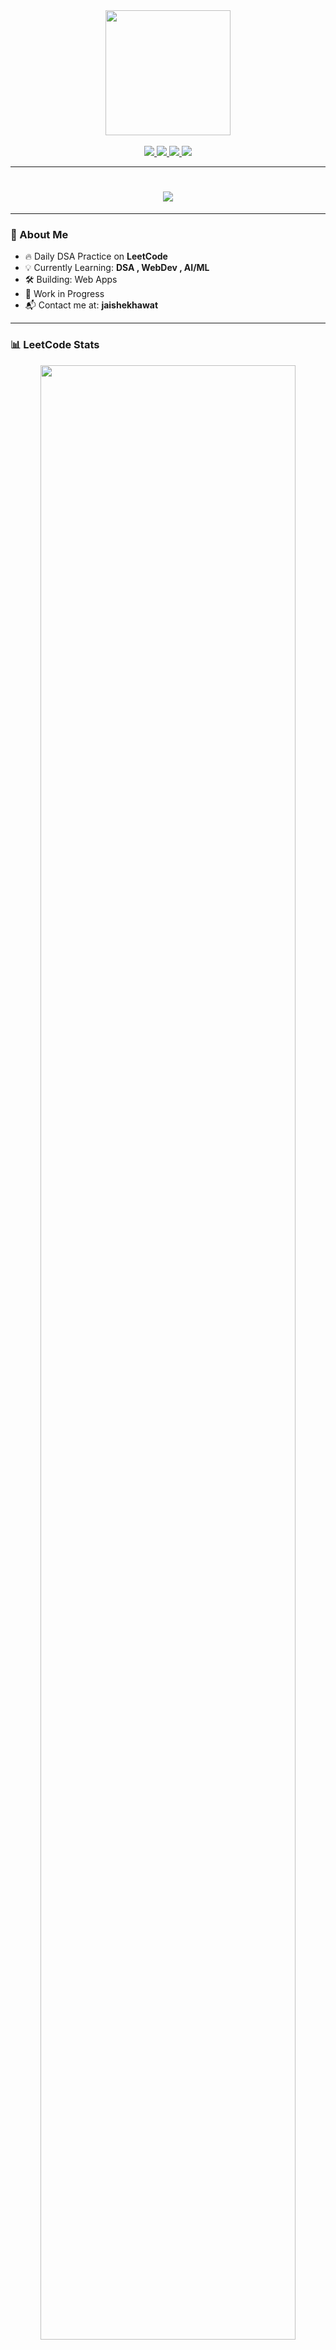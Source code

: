 <!-- 💻 TECHNICAL HEADER GIF -->
<div align="center">
    <img src="https://media.giphy.com/media/qgQUggAC3Pfv687qPC/giphy.gif" height="200" />
</div>

<br/>

<!-- 🔗 CONNECT LINKS -->
<div align="center">
    <a href="https://www.linkedin.com/in/jaideep-shekhawat/" target="_blank">
        <img src="https://img.shields.io/badge/LinkedIn-Jaideep%20Shekhawat-blue?style=for-the-badge&logo=linkedin" />
    </a>
    <a href="mailto:jaishekhawat">
        <img src="https://img.shields.io/badge/Gmail-Contact-red?style=for-the-badge&logo=gmail" />
    </a>
    <a href="https://leetcode.com/u/Jai_adi/" target="_blank">
        <img src="https://img.shields.io/badge/LeetCode-DSA%20Profile-orange?style=for-the-badge&logo=leetcode" />
    </a>
    <a href="https://github.com/Jai-76" target="_blank">
        <img src="https://img.shields.io/badge/GitHub-Jai%20Shekhawat-black?style=for-the-badge&logo=github" />
    </a>
</div>

---

<!-- ⌨️ TYPING ANIMATION -->
<h1 align="center">
    <img src="https://readme-typing-svg.herokuapp.com?font=Fira+Code&weight=500&size=24&pause=1000&center=true&vCenter=true&width=500&lines=Hey+%F0%9F%91%8B+I'm+Jaideep+Shekhawat;AI+%7C+Web+Dev+Lover;Let's+build+something+awesome!" />
</h1>

---

### 🚀 About Me

- 🔥 Daily DSA Practice on **LeetCode**  
- 💡 Currently Learning: **DSA , WebDev , AI/ML**  
- 🛠️ Building: Web Apps
- 📍 Work in Progress 
- 📬 Contact me at: **jaishekhawat**

---

### 📊 LeetCode Stats

<p align="center">
    <img src="https://leetcard.jacoblin.cool/Jai_adi?theme=dark&font=JetBrains+Mono&ext=activity" width="90%" />
</p>

---

### 🧰 Languages & Tools

<p align="center">
    <img src="https://skillicons.dev/icons?i=cpp,c,python,js,html,css,vscode,github" />
</p>

---

### 🔗 Connect With Me

<p align="center">
    <a href="https://www.linkedin.com/in/jaideep-shekhawat/" target="_blank">
        <img src="https://img.shields.io/badge/LinkedIn-Message-blue?style=for-the-badge&logo=linkedin" />
    </a>
    <a href="mailto:jaishekhawat">
        <img src="https://img.shields.io/badge/Gmail-Send_Mail-red?style=for-the-badge&logo=gmail" />
    </a>
</p>

---

<p align="center">
    <img src="https://komarev.com/ghpvc/?username=Jai-76&label=Profile%20views&color=brightgreen&style=flat" />
</p>

